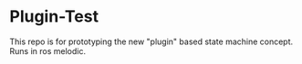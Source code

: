 # Plugin-Test
This repo is for prototyping the new "plugin" based state machine concept. Runs in ros melodic.

